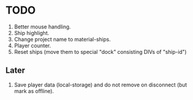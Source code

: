 # TODO

1. Better mouse handling.
1. Ship highlight.
1. Change project name to material-ships.
1. Player counter.
1. Reset ships (move them to special "dock" consisting DIVs of "ship-id")

## Later

1. Save player data (local-storage) and do not remove on disconnect (but mark as offline).
